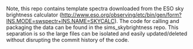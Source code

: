 Note, this repo contains template spectra downloaded from the ESO sky brightness calculator (http://www.eso.org/observing/etc/bin/gen/form?INS.MODE=swspectr+INS.NAME=SKYCALC).  The code for calling and packaging the data can be found in the sims_skybrightness repo.  This separation is so the large files can be isolated and easily updated/deleted without disrupting the commit history of the code.